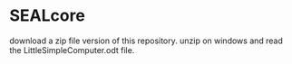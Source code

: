 # SEALcore

download a zip file version of this repository. unzip on windows and read the LittleSimpleComputer.odt file.

